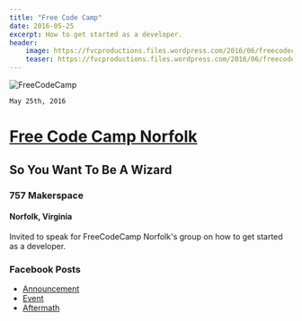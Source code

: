 ```yaml
---
title: "Free Code Camp"
date: 2016-05-25
excerpt: How to get started as a developer.
header:
    image: https://fvcproductions.files.wordpress.com/2016/06/freecodecamp.jpg
    teaser: https://fvcproductions.files.wordpress.com/2016/06/freecodecamp.jpg
---
```


![FreeCodeCamp](https://fvcproductions.files.wordpress.com/2016/06/freecodecamp.png)

`May 25th, 2016`

# [Free Code Camp Norfolk](https://www.facebook.com/groups/free.code.camp.norfolk/)

## **So You Want To Be A Wizard**

### 757 Makerspace

#### Norfolk, Virginia

Invited to speak for FreeCodeCamp Norfolk's group on how to get started as a developer.

<script async class="speakerdeck-embed" data-id="bb482afdc94d4109a47f76d8af8e7daa" data-ratio="1.77777777777778" src="//speakerdeck.com/assets/embed.js"></script>

### Facebook Posts

*   [Announcement](https://www.facebook.com/groups/free.code.camp.norfolk/permalink/812271315539607/)
*   [Event](https://www.facebook.com/groups/free.code.camp.norfolk/permalink/806430109457061/)
*   [Aftermath](https://www.facebook.com/groups/free.code.camp.norfolk/permalink/812716962161709/)
